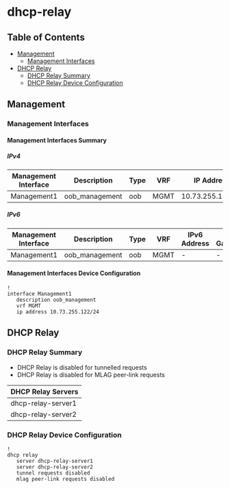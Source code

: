 # dhcp-relay

## Table of Contents

- [Management](#management)
  - [Management Interfaces](#management-interfaces)
- [DHCP Relay](#dhcp-relay)
  - [DHCP Relay Summary](#dhcp-relay-summary)
  - [DHCP Relay Device Configuration](#dhcp-relay-device-configuration)

## Management

### Management Interfaces

#### Management Interfaces Summary

##### IPv4

| Management Interface | Description | Type | VRF | IP Address | Gateway |
| -------------------- | ----------- | ---- | --- | ---------- | ------- |
| Management1 | oob_management | oob | MGMT | 10.73.255.122/24 | 10.73.255.2 |

##### IPv6

| Management Interface | Description | Type | VRF | IPv6 Address | IPv6 Gateway |
| -------------------- | ----------- | ---- | --- | ------------ | ------------ |
| Management1 | oob_management | oob | MGMT | - | - |

#### Management Interfaces Device Configuration

```eos
!
interface Management1
   description oob_management
   vrf MGMT
   ip address 10.73.255.122/24
```

## DHCP Relay

### DHCP Relay Summary

- DHCP Relay is disabled for tunnelled requests
- DHCP Relay is disabled for MLAG peer-link requests

| DHCP Relay Servers |
| ------------------ |
| dhcp-relay-server1 |
| dhcp-relay-server2 |

### DHCP Relay Device Configuration

```eos
!
dhcp relay
   server dhcp-relay-server1
   server dhcp-relay-server2
   tunnel requests disabled
   mlag peer-link requests disabled
```
